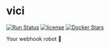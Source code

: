 # vici
[![Run Status](https://api.shippable.com/projects/57c3ab672c7f4e0e00a55c2d/badge?branch=master)](https://app.shippable.com/projects/57c3ab672c7f4e0e00a55c2d)
[![license](https://img.shields.io/github/license/mashape/apistatus.svg?maxAge=2592000)]()
[![Docker Stars](https://img.shields.io/docker/stars/scriptnull/vici.svg?maxAge=2592000)](https://hub.docker.com/r/scriptnull/vici/)

Your webhook robot :ribbon:
